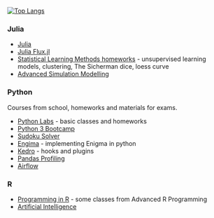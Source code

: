 [![Top Langs](https://github-readme-stats.vercel.app/api/top-langs/?username=sarawaniolka&count_private=true&show_icons=true&hide=html,jupyter%20notebook)](https://github.com/sarawaniolka/github-readme-stats)

### Julia
- [Julia](https://github.com/sarawaniolka/Julia-Intro)
- [Julia Flux.jl](https://github.com/sarawaniolka/Julia-Flux)
- [Statistical Learning Methods homeworks](https://github.com/sarawaniolka/SLM-HW) - unsupervised learning models, clustering, The Sicherman dice, loess curve
- [Advanced Simulation Modelling](https://github.com/sarawaniolka/Advanced-Simulation-Modelling.git)



### Python
Courses from school, homeworks and materials for exams.
- [Python Labs](https://github.com/sarawaniolka/PYTHON_LABS) - basic classes and homeworks
- [Python 3 Bootcamp](https://github.com/sarawaniolka/Python_Training)
- [Sudoku Solver](https://github.com/sarawaniolka/Sudoku_Solver)
- [Engima](https://github.com/sarawaniolka/Enigma-implementation) - implementing Enigma in python
- [Kedro](https://github.com/sarawaniolka/Kedro) - hooks and plugins
- [Pandas Profiling](https://github.com/sarawaniolka/pandas_profiling)
- [Airflow](https://github.com/sarawaniolka/Airflow-Intro)


### R
- [Programming in R](https://github.com/sarawaniolka/Advanced_R) - some classes from Advanced R Programming
- [Artificial Intelligence]()

